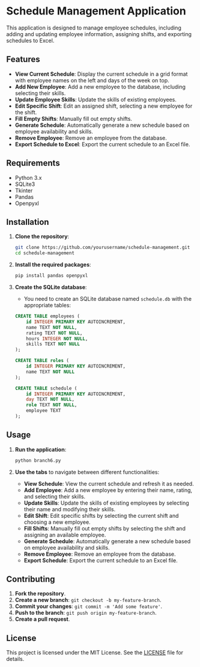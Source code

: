 # Schedule Management Application

This application is designed to manage employee schedules, including adding and updating employee information, assigning shifts, and exporting schedules to Excel.

## Features

- **View Current Schedule**: Display the current schedule in a grid format with employee names on the left and days of the week on top.
- **Add New Employee**: Add a new employee to the database, including selecting their skills.
- **Update Employee Skills**: Update the skills of existing employees.
- **Edit Specific Shift**: Edit an assigned shift, selecting a new employee for the shift.
- **Fill Empty Shifts**: Manually fill out empty shifts.
- **Generate Schedule**: Automatically generate a new schedule based on employee availability and skills.
- **Remove Employee**: Remove an employee from the database.
- **Export Schedule to Excel**: Export the current schedule to an Excel file.

## Requirements

- Python 3.x
- SQLite3
- Tkinter
- Pandas
- Openpyxl

## Installation

1. **Clone the repository**:
    ```sh
    git clone https://github.com/yourusername/schedule-management.git
    cd schedule-management
    ```

2. **Install the required packages**:
    ```sh
    pip install pandas openpyxl
    ```

3. **Create the SQLite database**:
    - You need to create an SQLite database named `schedule.db` with the appropriate tables:
    ```sql
    CREATE TABLE employees (
        id INTEGER PRIMARY KEY AUTOINCREMENT,
        name TEXT NOT NULL,
        rating TEXT NOT NULL,
        hours INTEGER NOT NULL,
        skills TEXT NOT NULL
    );

    CREATE TABLE roles (
        id INTEGER PRIMARY KEY AUTOINCREMENT,
        name TEXT NOT NULL
    );

    CREATE TABLE schedule (
        id INTEGER PRIMARY KEY AUTOINCREMENT,
        day TEXT NOT NULL,
        role TEXT NOT NULL,
        employee TEXT
    );
    ```

## Usage

1. **Run the application**:
    ```sh
    python branch6.py
    ```

2. **Use the tabs** to navigate between different functionalities:
    - **View Schedule**: View the current schedule and refresh it as needed.
    - **Add Employee**: Add a new employee by entering their name, rating, and selecting their skills.
    - **Update Skills**: Update the skills of existing employees by selecting their name and modifying their skills.
    - **Edit Shift**: Edit specific shifts by selecting the current shift and choosing a new employee.
    - **Fill Shifts**: Manually fill out empty shifts by selecting the shift and assigning an available employee.
    - **Generate Schedule**: Automatically generate a new schedule based on employee availability and skills.
    - **Remove Employee**: Remove an employee from the database.
    - **Export Schedule**: Export the current schedule to an Excel file.

## Contributing

1. **Fork the repository**.
2. **Create a new branch**: `git checkout -b my-feature-branch`.
3. **Commit your changes**: `git commit -m 'Add some feature'`.
4. **Push to the branch**: `git push origin my-feature-branch`.
5. **Create a pull request**.

## License

This project is licensed under the MIT License. See the [LICENSE](LICENSE) file for details.
